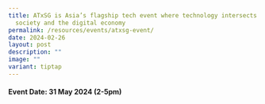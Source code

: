 ```yaml
---
title: ATxSG is Asia’s flagship tech event where technology intersects with
  society and the digital economy
permalink: /resources/events/atxsg-event/
date: 2024-02-26
layout: post
description: ""
image: ""
variant: tiptap
---
```

<h4><strong>Event Date: 31 May 2024 (2-5pm)</strong><br></h4>
<p></p>